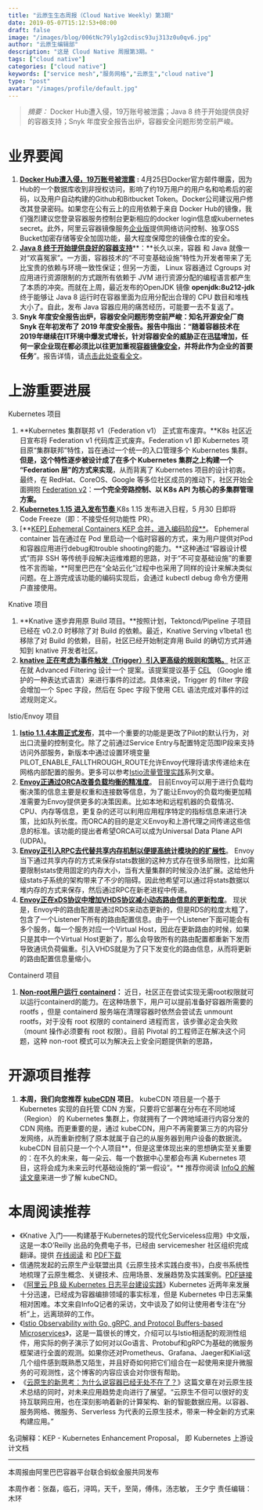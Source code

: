 ```yaml
---
title: "云原生生态周报（Cloud Native Weekly）第3期"
date: 2019-05-07T15:12:53+08:00
draft: false
image: "/images/blog/006tNc79ly1g2cdisc93uj313z0u0qv6.jpg"
author: "云原生编辑部"
description: "这是 Cloud Native 周报第3期。"
tags: ["cloud native"]
categories: ["cloud native"]
keywords: ["service mesh","服务网格","云原生","cloud native"]
type: "post"
avatar: "/images/profile/default.jpg"
---
```


> *摘要：* Docker Hub遭入侵，19万账号被泄露；Java 8 终于开始提供良好的容器支持；Snyk 年度安全报告出炉，容器安全问题形势空前严峻。

# 业界要闻

1. [**Docker Hub遭入侵，19万账号被泄露**](https://www.cnbeta.com/articles/tech/841873.htm) **:** 4月25日Docker官方邮件曝露，因为Hub的一个数据库收到非授权访问，影响了约19万用户的用户名和哈希后的密码，以及用户自动构建的Github和Bitbucket Token。Docker公司建议用户修改其登录密码。如果您在公有云上的应用依赖于来自 Docker Hub的镜像，我们强烈建议您登录容器服务控制台更新相应的docker login信息或kubernetes secret。此外，阿里云容器镜像服务[企业版](https://promotion.aliyun.com/ntms/act/acree.html)提供网络访问控制、独享OSS Bucket加密存储等安全加固功能，最大程度保障您的镜像仓库的安全。
2. [**Java 8 终于开始提供良好的容器支持**](https://blog.softwaremill.com/docker-support-in-new-java-8-finally-fd595df0ca54)**：**长久以来，容器 和 Java 就像一对“欢喜冤家”。一方面，容器技术的“不可变基础设施”特性为开发者带来了无比宝贵的依赖与环境一致性保证；但另一方面， Linux 容器通过 Cgroups 对应用进行资源限制的方式跟所有依赖于 JVM 进行资源分配的编程语言都产生了本质的冲突。而就在上周，最近发布的OpenJDK 镜像 **openjdk:8u212-jdk** 终于能够让 Java 8 运行时在容器里面为应用分配出合理的 CPU 数目和堆栈大小了。自此，发布 Java 容器应用的痛苦经历，可能要一去不复返了。
3. **Snyk 年度安全报告出炉，容器安全问题形势空前严峻：**知名开源安全厂商 Snyk 在年初发布了 2019 年度安全报告。报告中指出：“随着容器技术在2019年继续在IT环境中爆发式增长，针对容器安全的威胁正在迅猛增加，**任何一家企业现在都必须比以往更加重视**[**容器镜像安全**](https://help.aliyun.com/document_detail/60751.html)**，并将此作为企业的首要任务**”。报告详情，请[点击此处查看全文](https://snyk.io/opensourcesecurity-2019/)。

# 上游重要进展

Kubernetes 项目

1. **Kubernetes 集群联邦 v1（Federation v1） 正式宣布废弃。**K8s 社区近日宣布将 Federation v1 代码库正式废弃。Federation v1 即 Kubernetes 项目原“集群联邦”特性，旨在通过一个统一的入口管理多个 Kubernetes 集群。**但是，这个特性逐步被设计成了在多个 Kubernetes 集群之上构建一个 “Federation 层”的方式来实现**，从而背离了 Kubernetes 项目的设计初衷。最终，在 RedHat、CoreOS、Google 等多位社区成员的推动下，社区开始全面拥抱 [Federation v2](https://github.com/kubernetes-sigs/federation-v2)：**一个完全旁路控制、以 K8s API 为核心的多集群管理方案。**
2. [**Kubernetes 1.15 进入发布节奏** ](https://github.com/kubernetes/sig-release/tree/master/releases/release-1.15)K8s 1.15 发布进入日程，5 月30 日即将 Code Freeze（即：不接受任何功能性 PR）。
3. [**[KEP\] Ephemeral Containers KEP 合并，进入编码阶段**](https://github.com/kubernetes/enhancements/pull/958)。
   Ephemeral container 旨在通过在 Pod 里启动一个临时容器的方式，来为用户提供对Pod和容器应用进行debug和trouble shooting的能力。**这种通过“容器设计模式”而非 SSH 等传统手段解决运维难题的思路，对于“不可变基础设施”的重要性不言而喻，**阿里巴巴在“全站云化”过程中也采用了同样的设计来解决类似问题。在上游完成该功能的编码实现后，会通过 kubectl debug 命令方便用户直接使用。

Knative 项目

1. **Knative 逐步弃用原 Build 项目。**按照计划，Tektoncd/Pipeline 子项目已经在 v0.2.0 时移除了对 Build 的依赖。最近，Knative Serving v1beta1 也移除了对 Build 的依赖，目前，社区已经开始制定弃用 Build 的确切方式并通知到 knative 开发者社区。
2. [**knative 正在考虑为事件触发（Trigger）引入更高级的规则和策略。**](https://github.com/knative/eventing/issues/930) 社区正在就 Advanced Filtering 设计一个 提案。该提案提议基于 [CEL](https://github.com/google/cel-spec/blob/9cdb3682ba04109d2e03d9b048986bae113bf36f/doc/intro.md) （Google 维护的一种表达式语言）来进行事件的过滤。具体来说，Trigger 的 filter 字段会增加一个 Spec 字段，然后在 Spec 字段下使用 CEL 语法完成对事件的过滤规则定义。

Istio/Envoy 项目

1. [**Istio 1.1.4本周正式发布**](https://istio.io/about/notes/1.1.4/)，其中一个重要的功能是更改了Pilot的默认行为，对出口流量的控制变化。除了之前通过Service Entry与配置特定范围IP段来支持访问外部服务，新版本中通过设置环境变量PILOT_ENABLE_FALLTHROUGH_ROUTE允许Envoy代理将请求传递给未在网格内部配置的服务。更多可以参考[Istio流量管理实践](https://yq.aliyun.com/articles/655489?source_type=cnvol_429_wenzhang)系列文章。
2. [**Envoy正通过ORCA改善负载均衡的精准度**](https://github.com/envoyproxy/envoy/issues/6614)。 
   目前Envoy可以用于进行负载均衡决策的信息主要是权重和连接数等信息，为了能让Envoy的负载均衡更加精准需要为Envoy提供更多的决策因素。比如本地和远程机器的负载情况、CPU、内存等信息，更复杂的还可以利用应用程序特定的指标信息来进行决策，比如队列长度。而ORCA的目的是定义Envoy和上游代理之间传递这些信息的标准。该功能的提出者希望ORCA可以成为Universal Data Plane API (UDPA)。
3. [**Envoy正引入RPC去代替共享内存机制以便提高统计模块的的扩展性**](https://github.com/envoyproxy/envoy/pull/5910)。 
   Envoy当下通过共享内存的方式来保存stats数据的这种方式存在很多局限性，比如需要限制stats使用固定的内存大小，当有大量集群的时候没办法扩展。这给他升级stats子系统的架构带来了不少的阻碍。因此他希望可以通过将stats数据以堆内存的方式来保存，然后通过RPC在新老进程中传递。
4. [**Envoy正在xDS协议中增加VHDS协议减小动态路由信息的更新粒度**](https://github.com/envoyproxy/envoy/pull/6552)。 
   现状是，Envoy中的路由配置是通过RDS来动态更新的，但是RDS的粒度太粗了，包含了一个Listener下所有的路由配置信息。由于一个Listener下面可能会有多个服务，每一个服务对应一个Virtual Host，因此在更新路由的时候，如果只是其中一个Virtual Host更新了，那么会导致所有的路由配置都重新下发而导致通讯负荷偏重。引入VHDS就是为了只下发变化的路由信息，从而将更新的路由配置信息量缩小。

Containerd 项目

1. [**Non-root**](https://github.com/containerd/containerd/pull/3148)[**用户运行**](https://github.com/containerd/containerd/pull/3148)[ **containerd**](https://github.com/containerd/containerd/pull/3148)**：** 近日，社区正在尝试实现无需root权限就可以运行containerd的能力。在这种场景下，用户可以提前准备好容器所需要的 rootfs ，但是 containerd 服务端在清理容器时依然会尝试去 unmount rootfs，对于没有 root 权限的 containerd 进程而言，该步骤必定会失败（mount 操作必须要有 root 权限）。目前 Pivotal 的工程师正在解决这个问题，这种 non-root 模式可以为解决云上安全问题提供新的思路，

# 开源项目推荐

1. **本周，我们向您推荐** [**kubeCDN**](https://github.com/ilhaan/kubeCDN) **项目**。
   kubeCDN 项目是一个基于Kubernetes 实现的自托管 CDN 方案，只要将它部署在分布在不同地域（Region） 的 Kubernetes 集群上，你就拥有了一个跨地域进行内容分发的 CDN 网络。而更重要的是，通过 kubeCDN，用户不再需要第三方的内容分发网络，从而重新控制了原本就属于自己的从服务器到用户设备的数据流。kubeCDN 目前只是一个个人项目**，但是这里体现出来的思想确实至关重要的：在不久的未来，每一朵云、每一个数据中心里都会布满 Kubernetes 项目，这将会成为未来云时代基础设施的“第一假设”。** 推荐你阅读 [InfoQ 的解读文章](https://www.infoq.cn/article/trfu-uB4FPhAB4uLvL4R?utm_source=tuicool&utm_medium=referral)来进一步了解 kubeCND。

# 本周阅读推荐

- 《Knative 入门——构建基于Kubernetes的现代化Serviceless应用》中文版，这是一本O’Reilly 出品的免费电子书，已经由 servicemesher 社区组织完成翻译。提供 [在线阅读](http://www.servicemesher.com/getting-started-with-knative/) 和 [PDF下载](http://t.cn/EaB8g6d)
- 信通院发起的云原生产业联盟出具《云原生技术实践白皮书》，白皮书系统性地梳理了云原生概念、关键技术、应用场景、发展趋势及实践案例。[PDF链接](https://files.alicdn.com/tpsservice/dd44ce32c783473b595382cad5857ef5.pdf)
- 《[阿里云 PB 级 Kubernetes 日志平台建设实践](https://www.infoq.cn/article/7642QHo6vmZvQxFw9)》Kubernetes 近两年来发展十分迅速，已经成为容器编排领域的事实标准，但是 Kubernetes 中日志采集相对困难。本文来自InfoQ记者的采访，文中谈及了如何让使用者专注在“分析”上，远离琐碎的工作。
- 《[Istio Observability with Go, gRPC, and Protocol Buffers-based Microservices](https://programmaticponderings.com/2019/04/17/istio-observability-with-go-grpc-and-protocol-buffers-based-microservices/)》，这是一篇很长的博文，介绍可以与Istio相适配的观测性组件，用实际的例子演示了如何对以Go语言、Protobuf和gRPC为基础的微服务框架进行全面的观测。如果你还对Prometheus、Grafana、Jaeger和Kiali这几个组件感到既熟悉又陌生，并且好奇如何把它们组合在一起使用来提升微服务的可观测性，这个博客的内容应该会对你很有帮助。
- 《[云原生的新思考：为什么说容器已经无处不在了？](https://www.infoq.cn/article/hhk37_UC1FgJFCQyIk7c)》这篇文章在对云原生技术总结的同时，对未来应用趋势走向进行了展望。“云原生不但可以很好的支持互联网应用，也在深刻影响着新的计算架构、新的智能数据应用。以容器、服务网格、微服务、Serverless 为代表的云原生技术，带来一种全新的方式来构建应用。”

名词解释：KEP - Kubernetes Enhancement Proposal， 即 Kubernetes 上游设计文档

------

本周报由阿里巴巴容器平台联合蚂蚁金服共同发布

本周作者：张磊，临石，浔鸣，天千，至简，傅伟，汤志敏， 王夕宁
责任编辑：木环